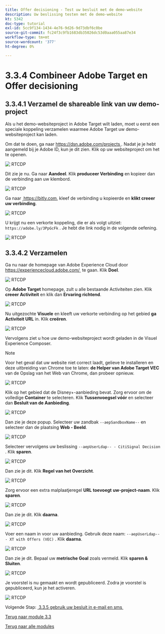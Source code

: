 ```yaml
---
title: Offer decisioning - Test uw besluit met de demo-website
description: Uw beslissing testen met de demo-website
kt: 5342
doc-type: tutorial
exl-id: 5cc9f134-1434-4e76-9d26-9d73dbf6c0be
source-git-commit: fc24f3c9fb1683db35026dc53d0aaa055aa87e34
workflow-type: tm+mt
source-wordcount: '377'
ht-degree: 0%

---
```


# 3.3.4 Combineer Adobe Target en Offer decisioning

## 3.3.4.1 Verzamel de shareable link van uw demo-project

Als u het demo-websiteproject in Adobe Target wilt laden, moet u eerst een speciale koppeling verzamelen waarmee Adobe Target uw demo-websiteproject kan laden.

Om dat te doen, ga naar [&#x200B; https://dsn.adobe.com/projects &#x200B;](https://builder.adobedemo.com/projects). Nadat je je hebt aangemeld bij je Adobe ID, kun je dit zien. Klik op uw websiteproject om het te openen.

![&#x200B; RTCDP &#x200B;](./images/builder1.png)

Dit zie je nu. Ga naar **Aandeel**. Klik **produceer Verbinding** en kopieer dan de verbinding aan uw klembord.

![&#x200B; RTCDP &#x200B;](./images/builder2.png)

Ga naar [&#x200B; https://bitly.com &#x200B;](https://bitly.com), kleef de verbinding u kopieerde en **klikt creeer uw verbinding**.

![&#x200B; RTCDP &#x200B;](./images/builder4.png)

U krijgt nu een verkorte koppeling, die er als volgt uitziet: `https://adobe.ly/3PpGcFk` . Je hebt die link nodig in de volgende oefening.

![&#x200B; RTCDP &#x200B;](./images/builder5.png)

## 3.3.4.2 Verzamelen

Ga nu naar de homepage van Adobe Experience Cloud door [&#x200B; https://experiencecloud.adobe.com/ &#x200B;](https://experiencecloud.adobe.com/) te gaan. Klik **Doel**.

![&#x200B; RTCDP &#x200B;](./../../../modules/rtcdp-b2c/module2.3/images/excl.png)

Op **Adobe Target** homepage, zult u alle bestaande Activiteiten zien. Klik **creeer Activiteit** en klik dan **Ervaring richtend**.

![&#x200B; RTCDP &#x200B;](./../../../modules/rtcdp-b2c/module2.3/images/exclatov.png)

Nu uitgezochte **Visuele** en kleeft uw verkorte verbinding op het gebied **ga Activiteit URL** in. Klik **creëren**.

![&#x200B; RTCDP &#x200B;](./images/exclatcrxt1.png)

Vervolgens ziet u hoe uw demo-websiteproject wordt geladen in de Visuel Experience Composer.

>[!NOTE]
>
>Voor het geval dat uw website niet correct laadt, gelieve te installeren en deze uitbreiding van Chrome toe te laten: **de Helper van Adobe Target VEC** van de Opslag van het Web van Chrome, dan probeer opnieuw.

![&#x200B; RTCDP &#x200B;](./images/vec1.png)

Klik op het gebied dat de Disney+-aanbieding bevat. Zorg ervoor om de volledige **Container** te selecteren. Klik **Tussenvoegsel vóór** en selecteer dan **Besluit van de Aanbieding**.

![&#x200B; RTCDP &#x200B;](./images/vec3.png)

Dan zie je deze popup. Selecteer uw zandbak `--aepSandboxName--` en selecteer dan de plaatsing **Web - Beeld**.

![&#x200B; RTCDP &#x200B;](./images/vec4.png)

Selecteer vervolgens uw beslissing `--aepUserLdap-- - CitiSignal Decision` . Klik **sparen**.

![&#x200B; RTCDP &#x200B;](./images/vec5.png)

Dan zie je dit. Klik **Regel van het Overzicht**.

![&#x200B; RTCDP &#x200B;](./images/vec5a.png)

Zorg ervoor een extra malplaatjeregel **URL** **toevoegt** **uw-project-naam**. Klik **sparen**.

![&#x200B; RTCDP &#x200B;](./images/vec6.png)

Dan zie je dit. Klik **daarna**.

![&#x200B; RTCDP &#x200B;](./images/vec7.png)

Voer een naam in voor uw aanbieding. Gebruik deze naam: `--aepUserLdap-- - XT with Offers (VEC)` . Klik **daarna**.

![&#x200B; RTCDP &#x200B;](./images/vec8.png)

Dan zie je dit. Bepaal uw **metrische Goal** zoals vermeld. Klik **sparen &amp; Sluiten**.

![&#x200B; RTCDP &#x200B;](./images/vec9.png)

Je voorstel is nu gemaakt en wordt gepubliceerd. Zodra je voorstel is gepubliceerd, kun je het activeren.

![&#x200B; RTCDP &#x200B;](./images/vec11.png)

Volgende Stap: [&#x200B; 3.3.5 gebruik uw besluit in e-mail en sms &#x200B;](./ex5.md)

[Terug naar module 3.3](./offer-decisioning.md)

[Terug naar alle modules](./../../../overview.md)
